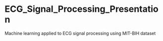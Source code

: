 # ECG_Signal_Processing_Presentation
Machine learning applied to ECG signal processing using MIT-BIH dataset
